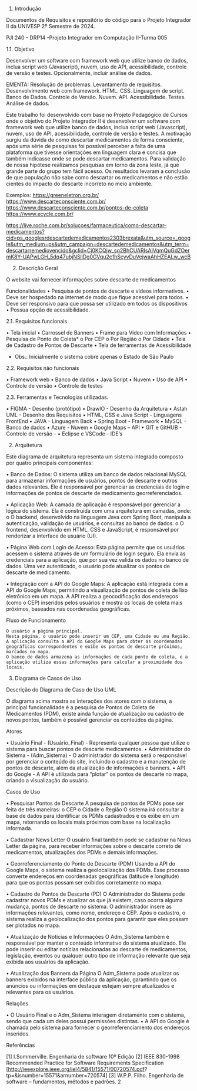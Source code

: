 1. Introdução

Documentos de Requisitos e repositório do código para o Projeto Integrador II da UNIVESP 2º Semestre de 2024.

PJI 240 - DRP14 -Projeto Integrador em Computação II-Turma 005  


1.1. Objetivo

Desenvolver um software com framework web que utilize banco de dados, inclua script web (Javascript), nuvem, uso de API, acessibilidade, controle de versão e testes. Opcionalmente, incluir análise de dados. 

EMENTA: Resolução de problemas. Levantamento de requisitos. Desenvolvimento web com framework. HTML. CSS. Linguagem de script. Banco de Dados. Controle de Versão. Nuvem. API. Acessibilidade. Testes. Análise de dados.

Este trabalho foi desenvolvido com base no Projeto Pedagógico de Cursos onde o objetivo do Projeto Integrador II é desenvolver um software com framework web que utilize banco de dados, inclua script web (Javascript), nuvem, uso de API, acessibilidade, controle de versão e testes. A motivação surgiu da dúvida de como descartar medicamentos de forma consciente, após uma série de pesquisas foi possível perceber a falta de uma plataforma que tivesse orientações em linguagem clara e concisa que também indicasse onde se pode descartar medicamentos. Para validação de nossa hipótese realizamos pesquisas em torno da zona leste, já que grande parte do grupo tem fácil acesso. Os resultados levaram a conclusão de que população não sabe como descartar os medicamentos e não estão cientes do impacto do descarte incorreto no meio ambiente. 

Exemplos:
https://greeneletron.org.br/
https://www.descarteconsciente.com.br/
https://www.descarteconsciente.com.br/pontos-de-coleta
https://www.ecycle.com.br/

https://live.roche.com.br/solucoes/farmaceutica/como-descartar-medicamentos?cid=ps_googlesrdescartedemedicamentos2303brexata&utm_source=_google&utm_medium=ps&utm_campaign=descartedemedicamentos&utm_term=descartarremediovencido&gclid=Cj0KCQjw_sq2BhCUARIsAIVqmQuGdZOermK8Y-UAPwLGH_5dq47ubjNSllDg0GVqu2c1hScyvDuVejwaAhHZEALw_wcB


 
2. Descrição Geral

O website vai fornecer informações sobre descarte de medicamentos

Funcionalidades
•	Pesquisa de pontos de descarte e vídeos informativos.
•	Deve ser hospedado na internet de modo que fique acessível para todos.
•	Deve ser responsivo para que possa ser utilizado em todos os dispositivos
•	Possua opção de acessibilidade.


2.1. Requisitos funcionais

•	Tela inicial
•	Carrossel de Banners
•	Frame para Vídeo com Informações
•	Pesquisa de Ponto de Coleta*
o	Por CEP
o	Por Região
o	Por Cidade
•	Tela de Cadastro de Pontos de Descarte
•	Tela de ferramentas de Acessibilidade

* Obs.: Inicialmente o sistema cobre apenas o Estado de São Paulo


2.2. Requisitos não funcionais

•	Framework web 
•	Banco de dados
•	Java Script
•	Nuvem
•	Uso de API
•	Controle de versão
•	Controle de testes

2.3. Ferramentas e Tecnologias utilizadas. 

•	FIGMA - Desenho (protótipo)
•	DrawIO - Desenho da Arquitetura
•	Astah UML - Desenho dos Requisitos
•	HTML, CSS e Java Script - Linguagens FrontEnd
•	JAVA - Linguagem Back
•	Spring Boot - Framework
•	MySQL - Banco de dados 
•	Azure - Nuvem
•	Google Maps – API
•	GIT e GitHUB - Controle de versão - 
•	Eclipse e VSCode - IDE’s


2. Arquitetura 

 


Este diagrama de arquitetura representa um sistema integrado composto por quatro principais componentes:

•	Banco de Dados:
    O sistema utiliza um banco de dados relacional MySQL para armazenar informações de usuários, pontos de descarte e outros dados relevantes. Ele é responsável por gerenciar as credenciais de login e informações de pontos de descarte de medicamento georreferenciados.

•	    Aplicação Web:
    A camada de aplicação é responsável por gerenciar a lógica do sistema. Ela é construída com uma arquitetura em camadas, onde:
o	O backend, desenvolvido na linguagem Java com Spring Boot, manipula a autenticação, validação de usuários, e consultas ao banco de dados.
o	O frontend, desenvolvido em HTML, CSS e JavaScript, é responsável por renderizar a interface de usuário (UI).

•	    Página Web com Login de Acesso:
    Esta página permite que os usuários acessem o sistema através de um formulário de login seguro. Ela envia as credenciais para a aplicação, que por sua vez valida os dados no banco de dados. Uma vez autenticado, o usuário pode atualizar os pontos de descarte de medicamento.

•	    Integração com a API do Google Maps:
    A aplicação está integrada com a API do Google Maps, permitindo a visualização de pontos de coleta de lixo eletrônico em um mapa. A API realiza a geocodificação dos endereços (como o CEP) inseridos pelos usuários e mostra os locais de coleta mais próximos, baseados nas coordenadas geográficas.


Fluxo de Funcionamento

    O usuário a página principal.
    Nesta página, o usuário pode inserir um CEP, uma Cidade ou uma Região. A aplicação consulta a API do Google Maps para obter as coordenadas geográficas correspondentes e exibe os pontos de descarte próximos, marcados no mapa.
    O banco de dados armazena as informações de cada ponto de coleta, e a aplicação utiliza essas informações para calcular a proximidade dos locais.



3. Diagrama de Casos de Uso


 


Descrição do Diagrama de Caso de Uso UML

O diagrama acima mostra as interações dos atores com o sistema, a principal funcionalidade é a pesquisa de Pontos de Coleta de Medicamentos (PDM), existe ainda função de atualização ou cadastro de novos pontos, também é possível gerenciar os conteúdos da página. 

Atores

•	Usuário Final - (Usuário_Final) - Representa qualquer pessoa que utilize o sistema para buscar pontos de descarte medicamentos.
•	Administrador do Sistema - (Adm_Sistema) - O administrador do sistema será o responsável por gerenciar o conteúdo do site, incluindo o cadastro e a manutenção de pontos de descarte, além da atualização de informações e banners.
•	API do Google - A API é utilizada para “plotar” os pontos de descarte no mapa, criando a visualização do usuário.


Casos de Uso

•	Pesquisar Pontos de Descarte
A pesquisa de pontos de PDMs pose ser feita de três maneiras:
o	CEP
o	Cidade
o	Região
O sistema irá consultar a base de dados para identificar os PDMs cadastrados e os exibe em um mapa, retornando os locais mais próximos com base na localização informada.

•	Cadastrar News Letter
O usuário final também pode se cadastrar na News Letter da página, para receber informações sobre o descarte correto de medicamentos, atualizações dos PDMs e demais informações.

•	Georreferenciamento do Ponto de Descarte (PDM)
Usando a API do Google Maps, o sistema realiza a geolocalização dos PDMs.
Esse processo converte endereços em coordenadas geográficas (latitude e longitude) para que os pontos possam ser exibidos corretamente no mapa.

•	Cadastro de Pontos de Descarte (PD)
O Administrador do Sistema pode cadastrar novos PDMs e atualizar os que já existem, caso ocorra alguma mudança, pontos de descarte no sistema. O administrador insere as informações relevantes, como nome, endereço e CEP. Após o cadastro, o sistema realiza a geolocalização dos pontos para garantir que eles possam ser plotados no mapa.

•	Atualização de Notícias e Informações
    O Adm_Sistema também é responsável por manter o conteúdo informativo do sistema atualizado. Ele pode inserir ou editar notícias relacionadas ao descarte de medicamentos, legislação, eventos ou qualquer outro tipo de informação relevante que seja exibida aos usuários da aplicação.

•	Atualização dos Banners da Página
    O Adm_Sistema pode atualizar os banners exibidos na interface pública da aplicação, garantindo que os anúncios ou informações em destaque estejam sempre atualizados e relevantes para os usuários.


Relações

•	O Usuário Final e o Adm_Sistema interagem diretamente com o sistema, sendo que cada um deles possui permissões distintas.
•	A API do Google é chamada pelo sistema para fornecer o georreferenciamento dos endereços inseridos.







Referências

[1]  I.Sommerville. Engenharia de software 10º Edição
[2] IEEE 830-1998 Recommended Practice for Software Requirements Specification
[http://ieeexplore.ieee.org/iel4/5841/15571/00720574.pdf?
tp=&isnumber=15571&arnumber=720574]
 [3] W.P.P. Filho. Engenharia de software – fundamentos, métodos e padrões. 2
